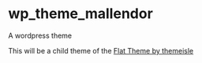 # wp_theme_mallendor
A wordpress theme

This will be a child theme of the [Flat Theme by themeisle](https://themeisle.com/themes/flat/)
